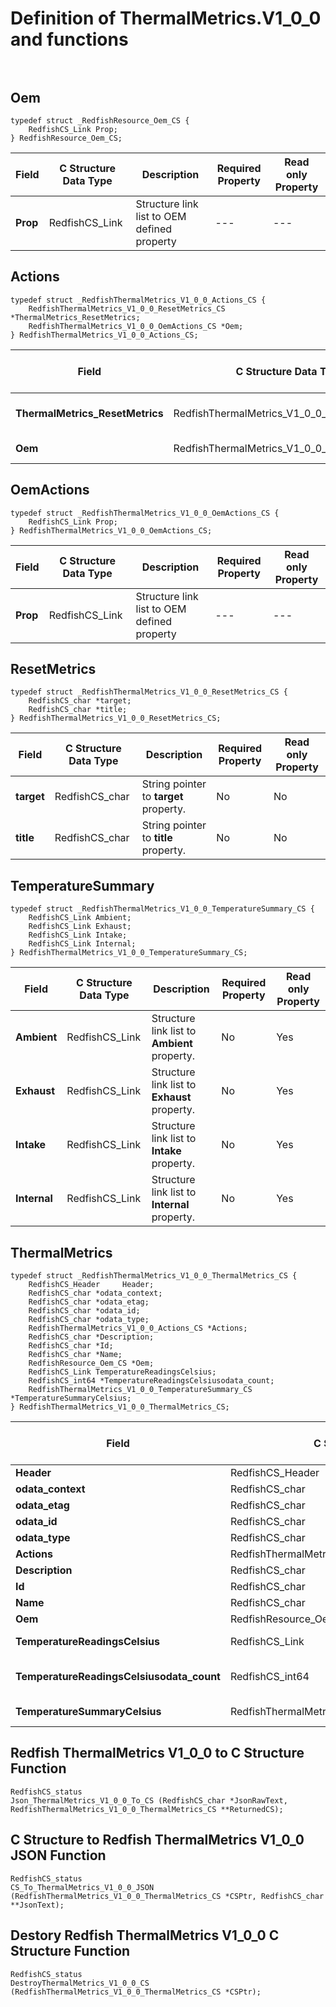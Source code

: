 # Definition of ThermalMetrics.V1_0_0 and functions<br><br>

## Oem
    typedef struct _RedfishResource_Oem_CS {
        RedfishCS_Link Prop;
    } RedfishResource_Oem_CS;

|Field |C Structure Data Type|Description |Required Property|Read only Property
| ---  | --- | --- | --- | ---
|**Prop**|RedfishCS_Link| Structure link list to OEM defined property| ---| ---


## Actions
    typedef struct _RedfishThermalMetrics_V1_0_0_Actions_CS {
        RedfishThermalMetrics_V1_0_0_ResetMetrics_CS *ThermalMetrics_ResetMetrics;
        RedfishThermalMetrics_V1_0_0_OemActions_CS *Oem;
    } RedfishThermalMetrics_V1_0_0_Actions_CS;

|Field |C Structure Data Type|Description |Required Property|Read only Property
| ---  | --- | --- | --- | ---
|**ThermalMetrics_ResetMetrics**|RedfishThermalMetrics_V1_0_0_ResetMetrics_CS| Structure points to **#ThermalMetrics.ResetMetrics** property.| No| No
|**Oem**|RedfishThermalMetrics_V1_0_0_OemActions_CS| Structure points to **Oem** property.| No| No


## OemActions
    typedef struct _RedfishThermalMetrics_V1_0_0_OemActions_CS {
        RedfishCS_Link Prop;
    } RedfishThermalMetrics_V1_0_0_OemActions_CS;

|Field |C Structure Data Type|Description |Required Property|Read only Property
| ---  | --- | --- | --- | ---
|**Prop**|RedfishCS_Link| Structure link list to OEM defined property| ---| ---


## ResetMetrics
    typedef struct _RedfishThermalMetrics_V1_0_0_ResetMetrics_CS {
        RedfishCS_char *target;
        RedfishCS_char *title;
    } RedfishThermalMetrics_V1_0_0_ResetMetrics_CS;

|Field |C Structure Data Type|Description |Required Property|Read only Property
| ---  | --- | --- | --- | ---
|**target**|RedfishCS_char| String pointer to **target** property.| No| No
|**title**|RedfishCS_char| String pointer to **title** property.| No| No


## TemperatureSummary
    typedef struct _RedfishThermalMetrics_V1_0_0_TemperatureSummary_CS {
        RedfishCS_Link Ambient;
        RedfishCS_Link Exhaust;
        RedfishCS_Link Intake;
        RedfishCS_Link Internal;
    } RedfishThermalMetrics_V1_0_0_TemperatureSummary_CS;

|Field |C Structure Data Type|Description |Required Property|Read only Property
| ---  | --- | --- | --- | ---
|**Ambient**|RedfishCS_Link| Structure link list to **Ambient** property.| No| Yes
|**Exhaust**|RedfishCS_Link| Structure link list to **Exhaust** property.| No| Yes
|**Intake**|RedfishCS_Link| Structure link list to **Intake** property.| No| Yes
|**Internal**|RedfishCS_Link| Structure link list to **Internal** property.| No| Yes


## ThermalMetrics
    typedef struct _RedfishThermalMetrics_V1_0_0_ThermalMetrics_CS {
        RedfishCS_Header     Header;
        RedfishCS_char *odata_context;
        RedfishCS_char *odata_etag;
        RedfishCS_char *odata_id;
        RedfishCS_char *odata_type;
        RedfishThermalMetrics_V1_0_0_Actions_CS *Actions;
        RedfishCS_char *Description;
        RedfishCS_char *Id;
        RedfishCS_char *Name;
        RedfishResource_Oem_CS *Oem;
        RedfishCS_Link TemperatureReadingsCelsius;
        RedfishCS_int64 *TemperatureReadingsCelsiusodata_count;
        RedfishThermalMetrics_V1_0_0_TemperatureSummary_CS *TemperatureSummaryCelsius;
    } RedfishThermalMetrics_V1_0_0_ThermalMetrics_CS;

|Field |C Structure Data Type|Description |Required Property|Read only Property
| ---  | --- | --- | --- | ---
|**Header**|RedfishCS_Header|Redfish C structure header|---|---
|**odata_context**|RedfishCS_char| String pointer to **@odata.context** property.| No| No
|**odata_etag**|RedfishCS_char| String pointer to **@odata.etag** property.| No| No
|**odata_id**|RedfishCS_char| String pointer to **@odata.id** property.| Yes| No
|**odata_type**|RedfishCS_char| String pointer to **@odata.type** property.| Yes| No
|**Actions**|RedfishThermalMetrics_V1_0_0_Actions_CS| Structure points to **Actions** property.| No| No
|**Description**|RedfishCS_char| String pointer to **Description** property.| No| Yes
|**Id**|RedfishCS_char| String pointer to **Id** property.| Yes| Yes
|**Name**|RedfishCS_char| String pointer to **Name** property.| Yes| Yes
|**Oem**|RedfishResource_Oem_CS| Structure points to **Oem** property.| No| No
|**TemperatureReadingsCelsius**|RedfishCS_Link| Structure link list to **TemperatureReadingsCelsius** property.| No| Yes
|**TemperatureReadingsCelsiusodata_count**|RedfishCS_int64| 64-bit long long interger pointer to **TemperatureReadingsCelsius@odata.count** property.| No| No
|**TemperatureSummaryCelsius**|RedfishThermalMetrics_V1_0_0_TemperatureSummary_CS| Structure points to **TemperatureSummaryCelsius** property.| No| No
## Redfish ThermalMetrics V1_0_0 to C Structure Function
    RedfishCS_status
    Json_ThermalMetrics_V1_0_0_To_CS (RedfishCS_char *JsonRawText, RedfishThermalMetrics_V1_0_0_ThermalMetrics_CS **ReturnedCS);

## C Structure to Redfish ThermalMetrics V1_0_0 JSON Function
    RedfishCS_status
    CS_To_ThermalMetrics_V1_0_0_JSON (RedfishThermalMetrics_V1_0_0_ThermalMetrics_CS *CSPtr, RedfishCS_char **JsonText);

## Destory Redfish ThermalMetrics V1_0_0 C Structure Function
    RedfishCS_status
    DestroyThermalMetrics_V1_0_0_CS (RedfishThermalMetrics_V1_0_0_ThermalMetrics_CS *CSPtr);

